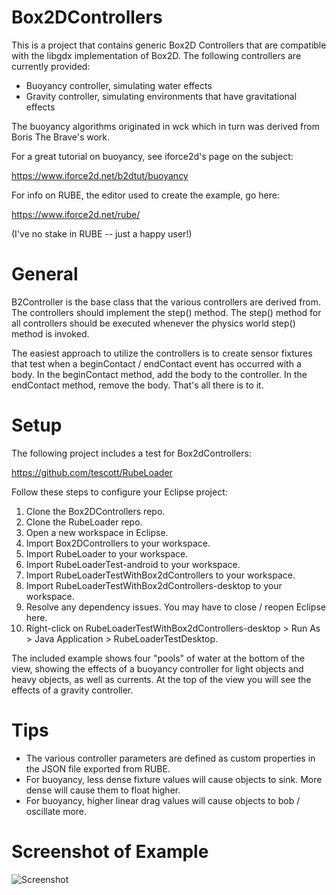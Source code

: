 Box2DControllers
================
This is a project that contains generic Box2D Controllers that are compatible with the 
libgdx implementation of Box2D.  The following controllers are currently provided:

- Buoyancy controller, simulating water effects
- Gravity controller, simulating environments that have gravitational effects

The buoyancy algorithms originated in wck which in turn was derived from Boris The Brave's work.

For a great tutorial on buoyancy, see iforce2d's page on the subject:

https://www.iforce2d.net/b2dtut/buoyancy

For info on RUBE, the editor used to create the example, go here:

https://www.iforce2d.net/rube/

(I've no stake in RUBE -- just a happy user!)

General
=======
B2Controller is the base class that the various controllers are derived from.  The controllers
should implement the step() method.  The step() method for all controllers should be executed
whenever the physics world step() method is invoked.

The easiest approach to utilize the controllers is to create sensor fixtures that test
when a beginContact / endContact event has occurred with a body.  In the beginContact
method, add the body to the controller.  In the endContact method, remove the body.
That's all there is to it.

Setup
=====
The following project includes a test for Box2dControllers:

https://github.com/tescott/RubeLoader

Follow these steps to configure your Eclipse project:

1) Clone the Box2DControllers repo.
2) Clone the RubeLoader repo.
3) Open a new workspace in Eclipse.
4) Import Box2DControllers to your workspace.
5) Import RubeLoader to your workspace.
6) Import RubeLoaderTest-android to your workspace.
7) Import RubeLoaderTestWithBox2dControllers to your workspace.
8) Import RubeLoaderTestWithBox2dControllers-desktop to your workspace.
9) Resolve any dependency issues.  You may have to close / reopen Eclipse here.
10) Right-click on RubeLoaderTestWithBox2dControllers-desktop > Run As > Java Application > RubeLoaderTestDesktop.

The included example shows four "pools" of water at the bottom of the view, showing the effects of a buoyancy controller for light objects
and heavy objects, as well as currents.  At the top of the view you will see the effects of a gravity controller.

Tips
====
* The various controller parameters are defined as custom properties in the JSON file exported from RUBE.
* For buoyancy, less dense fixture values will cause objects to sink.  More dense will cause them to float higher.
* For buoyancy, higher linear drag values will cause objects to bob / oscillate more. 

Screenshot of Example
=====================
![Screenshot](https://raw.github.com/tescott/box2dcontrollers/master/screenshot.png)





 
